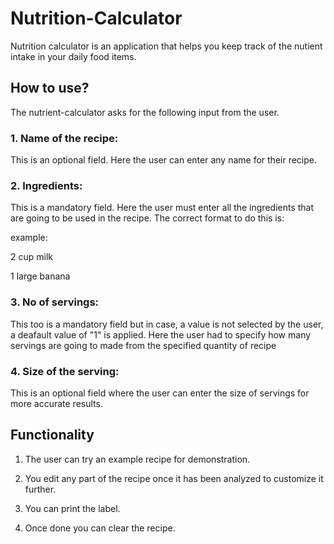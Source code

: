 # Nutrition-Calculator

Nutrition calculator is an application that helps you keep track of the nutient intake in your daily food items. 

## How to use?

The nutrient-calculator asks for the following input from the user.
### 1. Name of the recipe: 
This is an optional field. Here the user can enter any name for their recipe.
### 2. Ingredients:
This is a mandatory field. Here the user must enter all the ingredients that are going to be used in the recipe. 
The correct format to do this is:

<quantity of food item> <size of food item> <name of food item>

example:

2 cup milk

1 large banana
### 3. No of servings:
This too is a mandatory field but in case, a value is not selected by the user, a deafault value of "1" is applied. Here the user had to specify
how many servings are going to made from the specified quantity of recipe
### 4. Size of the serving:
This is an optional field where the user can enter the size of servings for more accurate results.


## Functionality

1. The user can try an example recipe for demonstration.

2. You edit any part of the recipe once it has been analyzed to customize it further.

3. You can print the label.

4. Once done you can clear the recipe.

